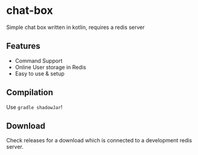 # chat-box
Simple chat box written in kotlin, requires a redis server

## Features
- Command Support
- Online User storage in Redis
- Easy to use & setup

## Compilation
Use `gradle shadowJar`!

## Download
Check releases for a download which is connected to a development redis server.
